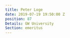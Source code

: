 ```yaml
---
title: Peter Loge
date: 2019-07-19 19:50:00 Z
position: 87
Details: GW University
Section: emeritus
---
```


